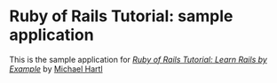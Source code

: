 Ruby of Rails Tutorial: sample application
==========================================

This is the sample application for 
[*Ruby of Rails Tutorial: Learn Rails by Example*](http://railstutorial.org/)
by [Michael Hartl](http://michaelhartl.com/)


